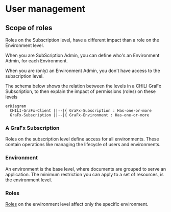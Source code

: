 # User management

## Scope of roles

Roles on the Subscription level, have a different impact than a role on the Environment level.

When you are SubScription Admin, you can define who's an Environment Admin, for each Environment.

When you are (only) an Environment Admin, you don't have access to the subscription level.

The schema below shows the relation between the levels in a CHILI GraFx Subscription, to then explain the impact of permissions (roles) on these levels

``` mermaid
erDiagram
  CHILI-GraFx-Client ||--|{ GraFx-Subscription : Has-one-or-more
  GraFx-Subscription ||--|{ GraFx-Environment : Has-one-or-more
```

### A GraFx Subscription

Roles on the subscription level define access for all environments.
These contain operations like managing the lifecycle of users and environments.

### Environment

An environment is the base level, where documents are grouped to serve an application. The minimum restriction you can apply to a set of resources, is the environment level.

### Roles

[Roles](/CHILI-GraFx/users/roles/) on the environment level affect only the specific environment.